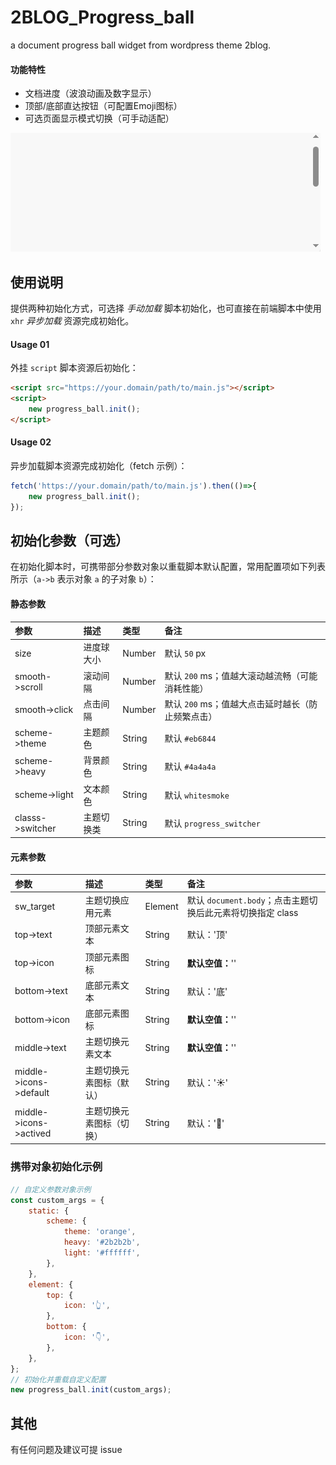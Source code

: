 # 2BLOG_Progress_ball
a document progress ball widget from wordpress theme 2blog.

#### 功能特性

- 文档进度（波浪动画及数字显示）
- 顶部/底部直达按钮（可配置Emoji图标）
- 可选页面显示模式切换（可手动适配）

![2blog_widget](https://raw.githubusercontent.com/2Broear/2BLOG_Progress_ball/main/2blog_progress_ball.gif "2blog progress ball")

## 使用说明
提供两种初始化方式，可选择 _手动加载_ 脚本初始化，也可直接在前端脚本中使用 `xhr` _异步加载_ 资源完成初始化。
#### Usage 01
外挂 `script` 脚本资源后初始化：
```html
<script src="https://your.domain/path/to/main.js"></script>
<script>
    new progress_ball.init();
</script>
```
#### Usage 02
异步加载脚本资源完成初始化（fetch 示例）：
```javascript
fetch('https://your.domain/path/to/main.js').then(()=>{
    new progress_ball.init();
});
```
## 初始化参数（可选）
在初始化脚本时，可携带部分参数对象以重载脚本默认配置，常用配置项如下列表所示（`a->b` 表示对象 `a` 的子对象 `b`）：

#### 静态参数

| 参数 | 描述 | 类型 | 备注 |
| :---- | :---- | :---- | :---- |
| size | 进度球大小 | Number | 默认 `50` px |
| smooth->scroll | 滚动间隔 | Number | 默认 `200` ms；值越大滚动越流畅（可能消耗性能） |
| smooth->click | 点击间隔 | Number | 默认 `200` ms；值越大点击延时越长（防止频繁点击） |
| scheme->theme | 主题颜色 | String | 默认 `#eb6844` |
| scheme->heavy | 背景颜色 | String | 默认 `#4a4a4a` |
| scheme->light | 文本颜色 | String | 默认 `whitesmoke` |
| classs->switcher | 主题切换类 | String | 默认 `progress_switcher` |

#### 元素参数

| 参数 | 描述 | 类型 | 备注 |
| :---- | :---- | :---- | :---- |
| sw_target | 主题切换应用元素 | Element | 默认 `document.body`；点击主题切换后此元素将切换指定 class |
| top->text | 顶部元素文本 | String | 默认：'顶' |
| top->icon | 顶部元素图标 | String | __默认空值：__'' |
| bottom->text | 底部元素文本 | String | 默认：'底' |
| bottom->icon | 底部元素图标 | String | __默认空值：__'' |
| middle->text | 主题切换元素文本 | String | __默认空值：__'' |
| middle->icons->default | 主题切换元素图标（默认） | String | 默认：'☀️' |
| middle->icons->actived | 主题切换元素图标（切换） | String | 默认：'🌙' |

### 携带对象初始化示例
```javascript
// 自定义参数对象示例
const custom_args = {
    static: {
        scheme: {
            theme: 'orange',
            heavy: '#2b2b2b',
            light: '#ffffff',
        },
    },
    element: {
        top: {
            icon: '👆',
        },
        bottom: {
            icon: '👇',
        },
    },
};
// 初始化并重载自定义配置
new progress_ball.init(custom_args);
```

## 其他
有任何问题及建议可提 issue
